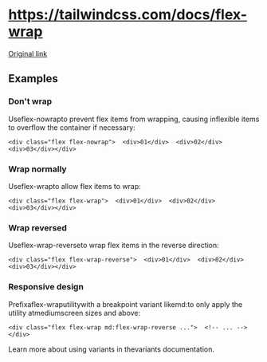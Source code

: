 # https://tailwindcss.com/docs/flex-wrap

[Original link](https://tailwindcss.com/docs/flex-wrap)

## Examples

### Don't wrap

Useflex-nowrapto prevent flex items from wrapping, causing inflexible items to overflow the container if necessary:

```
<div class="flex flex-nowrap">  <div>01</div>  <div>02</div>  <div>03</div></div>
```

### Wrap normally

Useflex-wrapto allow flex items to wrap:

```
<div class="flex flex-wrap">  <div>01</div>  <div>02</div>  <div>03</div></div>
```

### Wrap reversed

Useflex-wrap-reverseto wrap flex items in the reverse direction:

```
<div class="flex flex-wrap-reverse">  <div>01</div>  <div>02</div>  <div>03</div></div>
```

### Responsive design

Prefixaflex-wraputilitywith a breakpoint variant likemd:to only apply the utility atmediumscreen sizes and above:

```
<div class="flex flex-wrap md:flex-wrap-reverse ...">  <!-- ... --></div>
```

Learn more about using variants in thevariants documentation.
